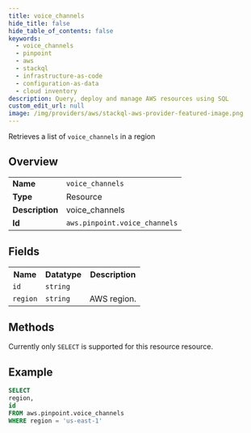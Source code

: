 ```yaml
---
title: voice_channels
hide_title: false
hide_table_of_contents: false
keywords:
  - voice_channels
  - pinpoint
  - aws
  - stackql
  - infrastructure-as-code
  - configuration-as-data
  - cloud inventory
description: Query, deploy and manage AWS resources using SQL
custom_edit_url: null
image: /img/providers/aws/stackql-aws-provider-featured-image.png
---
```

Retrieves a list of <code>voice_channels</code> in a region

## Overview
<table><tbody>
<tr><td><b>Name</b></td><td><code>voice_channels</code></td></tr>
<tr><td><b>Type</b></td><td>Resource</td></tr>
<tr><td><b>Description</b></td><td>voice_channels</td></tr>
<tr><td><b>Id</b></td><td><code>aws.pinpoint.voice_channels</code></td></tr>
</tbody></table>

## Fields
<table><tbody>
<tr><th>Name</th><th>Datatype</th><th>Description</th></tr>
<tr><td><code>id</code></td><td><code>string</code></td><td></td></tr>
<tr><td><code>region</code></td><td><code>string</code></td><td>AWS region.</td></tr>

</tbody></table>

## Methods
Currently only <code>SELECT</code> is supported for this resource resource.





## Example
```sql
SELECT
region,
id
FROM aws.pinpoint.voice_channels
WHERE region = 'us-east-1'
```

